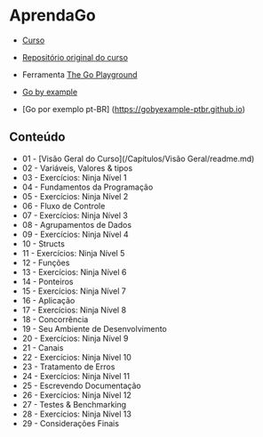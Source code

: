 # AprendaGo

- [Curso](https://www.youtube.com/c/AprendaGo)

- [Repositório original do curso](https://github.com/vkorbes/aprendago)

- Ferramenta [The Go Playground](https://go.dev/play/)

- [Go by example](https://gobyexample.com/)

- [Go por exemplo pt-BR]  (https://gobyexample-ptbr.github.io)

## Conteúdo
- 01 - [Visão Geral do Curso](/Capítulos/Visão Geral/readme.md)
- 02 - Variáveis, Valores & tipos
- 03 - Exercícios: Ninja Nível 1
- 04 - Fundamentos da Programação
- 05 - Exercícios: Ninja Nível 2
- 06 - Fluxo de Controle
- 07 - Exercícios: Ninja Nível 3
- 08 - Agrupamentos de Dados
- 09 - Exercícios: Ninja Nível 4
- 10 - Structs
- 11 - Exercícios: Ninja Nível 5
- 12 - Funções
- 13 - Exercícios: Ninja Nível 6
- 14 - Ponteiros
- 15 - Exercícios: Ninja Nível 7
- 16 - Aplicação
- 17 - Exercícios: Ninja Nível 8
- 18 - Concorrência
- 19 - Seu Ambiente de Desenvolvimento
- 20 - Exercícios: Ninja Nível 9
- 21 - Canais
- 22 - Exercícios: Ninja Nível 10
- 23 - Tratamento de Erros
- 24 - Exercícios: Ninja Nível 11
- 25 - Escrevendo Documentação
- 26 - Exercícios: Ninja Nível 12
- 27 - Testes & Benchmarking
- 28 - Exercícios: Ninja Nível 13
- 29 - Considerações Finais

